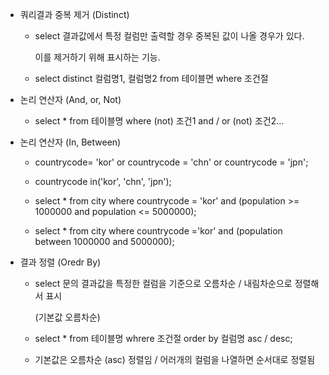 - 쿼리결과 중복 제거 (Distinct)

  - select 결과값에서 특정 컬럼만 출력할 경우 중복된 값이 나올 경우가 있다. 

    이를 제거하기 위해 표시하는 기능.

  - select distinct 컬럼명1, 컬럼명2 from 테이블면 where 조건절

- 논리 연산자 (And, or, Not)

  - select * from 테이블명 where (not) 조건1 and / or (not) 조건2...

- 논리 연산자 (In, Between)

  - countrycode= 'kor' or countrycode = 'chn' or countrycode = 'jpn';

  - countrycode in('kor', 'chn', 'jpn');
  - select * from city where countrycode = 'kor' and (population >= 1000000 and population <= 5000000);
  - select * from city where countrycode ='kor' and (population between 1000000 and 5000000);

- 결과 정렬 (Oredr By)

  - select 문의 결과값을 특정한 컬럼을 기준으로 오름차순 / 내림차순으로 정렬해서 표시

    (기본값 오름차순)

  - select * from 테이블명 whrere 조건절 order by 컬럼명 asc / desc;

  - 기본값은 오름차순 (asc) 정렬임 / 어러개의 컬럼을 나열하면 순서대로 정렬됨



